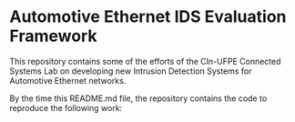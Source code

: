 # Automotive Ethernet IDS Evaluation Framework

This repository contains some of the efforts of the CIn-UFPE Connected Systems Lab
on developing new Intrusion Detection Systems for Automotive Ethernet networks.

By the time this README.md file, the repository contains the code to reproduce the
following work:
